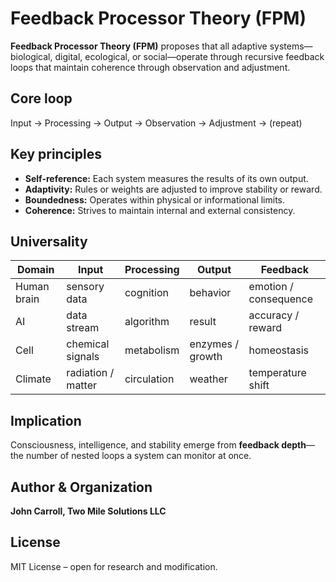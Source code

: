 # Feedback Processor Theory (FPM)

**Feedback Processor Theory (FPM)** proposes that all adaptive systems—biological, digital, ecological, or social—operate through recursive feedback loops that maintain coherence through observation and adjustment.

## Core loop

Input → Processing → Output → Observation → Adjustment → (repeat)

## Key principles
- **Self-reference:** Each system measures the results of its own output.
- **Adaptivity:** Rules or weights are adjusted to improve stability or reward.
- **Boundedness:** Operates within physical or informational limits.
- **Coherence:** Strives to maintain internal and external consistency.

## Universality
| Domain | Input | Processing | Output | Feedback |
|---------|--------|-------------|---------|-----------|
| Human brain | sensory data | cognition | behavior | emotion / consequence |
| AI | data stream | algorithm | result | accuracy / reward |
| Cell | chemical signals | metabolism | enzymes / growth | homeostasis |
| Climate | radiation / matter | circulation | weather | temperature shift |

## Implication
Consciousness, intelligence, and stability emerge from **feedback depth**—the number of nested loops a system can monitor at once.

## Author & Organization
**John Carroll, Two Mile Solutions LLC**

## License
MIT License – open for research and modification.
